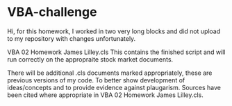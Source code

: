 # VBA-challenge

Hi, for this homework, I worked in two very long blocks and did not upload to my repository with changes unfortunately. 

VBA 02 Homework James Lilley.cls
This contains the finished script and will run correctly on the appropraite stock market documents. 

There will be additional .cls documents marked appropriately, these are previous versions of my code. To better show development of ideas/concepts and to provide evidence against plaugarism. Sources have been cited where appropriate in VBA 02 Homework James Lilley.cls. 
